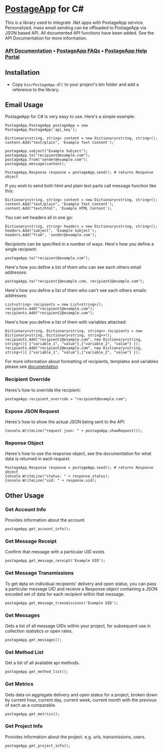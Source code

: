 [PostageApp](http://postageapp.com) for C#
===================================================

This is a library used to integrate .Net apps with PostageApp service.
Personalized, mass email sending can be offloaded to PostageApp via JSON based API.
All documented API functions have been added. See the API Documentation for more information.

### [API Documentation](http://help.postageapp.com/faqs/api) &bull; [PostageApp FAQs](http://help.postageapp.com/faqs) &bull; [PostageApp Help Portal](http://help.postageapp.com)

Installation
------------
 - Copy `bin/PostageApp.dll` to your project's bin folder and add a reference to the library.

Email Usage
-----------
PostageApp for C# is very easy to use. Here's a simple example:

    PostageApp.PostageApp postageApp = new PostageApp.PostageApp('api_key');
    
    Dictionary<string, string> content = new Dictionary<string, string>();
    content.Add("text/plain", 'Example Text Content');    

    postageApp.subject("Example Subject");
    postageApp.to("recipient@example.com");
    postageApp.from("sender@example.com");
    postageApp.message(content);   
	 
    PostageApp.Response response = postageApp.send(); # returns Response object

If you wish to send both html and plain text parts call message function like this:
    
    Dictionary<string, string> content = new Dictionary<string, string>();
    content.Add("text/plain", 'Example Text Content');    
	content.Add("text/html", 'Example HTML Content');
    
You can set headers all in one go:

	Dictionary<string, string> headers = new Dictionary<string, string>();
    headers.Add("subject", 'Example Subject');    
	headers.Add("from", 'sender@example.com');
    
Recipients can be specified in a number of ways. Here's how you define a single recipient:

    postageApp.to("recipient@example.com");

Here's how you define a list of them who can see each others email addresses:

    postageApp.to("recipient1@example.com, recipient2@example.com");

Here's how you define a list of them who can't see each others emails addresses:

    List<string> recipients = new List<string>();
    recipients.Add("recipient1@example.com");
    recipients.Add("recipient2@example.com");
	
Here's how you define a list of them with variables attached:

    Dictionary<string, Dictionary<string, string>> recipients = new Dictionary<string, Dictionary<string, string>>();
    recipients.Add("recipient1@example.com", new Dictionary<string, string>(){ {"variable_1", "value"},{"variable_2", "value"} });
    recipients.Add("recipient2@example.com", new Dictionary<string, string>(){ {"variable_1", "value"},{"variable_2", "value"} });
    
For more information about formatting of recipients, templates and variables please see [documentation](http://help.postageapp.com/faqs)
    
### Recipient Override
Heres's how to override the recipient:

    postageApp.recipient_override = "recipient@example.com";

### Expose JSON Request
Heres's how to show the actual JSON being sent to the API:

    Console.WriteLine("request json: " + postageApp.showRequest());

### Reponse Object
Heres's how to use the response object, see the documentation for what data is returned in each request:

    PostageApp.Response response = postageApp.send(); # returns Response object
	Console.WriteLine("status: " + response.status);
	Console.WriteLine("uid: " + response.uid);

Other Usage
-----------

### Get Account Info
Provides information about the account.
	
	postageApp.get_account_info();
	
### Get Message Receipt
Confirm that message with a particular UID exists
	
	postageApp.get_message_receipt('Example UID');

### Get Message Transmissions
To get data on individual recipients' delivery and open status, you can pass a particular message UID and receive a Response object containing a JSON encoded set of data for each recipient within that message.
	
	postageApp.get_message_transmissions('Example UID');
	
### Get Messages
Gets a list of all message UIDs within your project, for subsequent use in collection statistics or open rates.
	
	postageApp.get_messages();
	
### Get Method List
Get a list of all available api methods.
	
	postageApp.get_method_list();
	
### Get Metrics
Gets data on aggregate delivery and open status for a project, broken down by current hour, current day, current week, current month with the previous of each as a comparable.
	
	postageApp.get_metrics();
	
### Get Project Info
Provides information about the project. e.g. urls, transmissions, users.
	
	postageApp.get_project_info();
